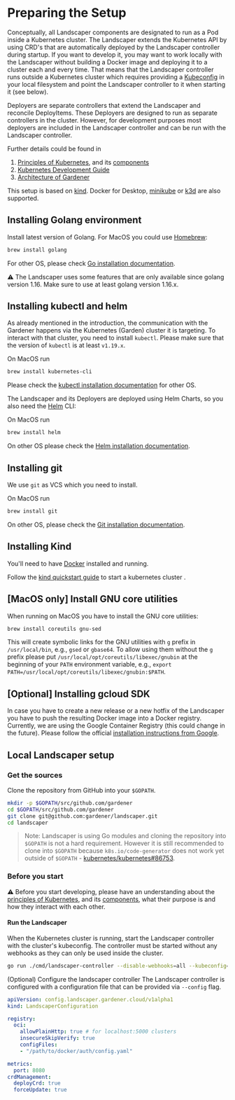 # Preparing the Setup

Conceptually, all Landscaper components are designated to run as a Pod inside a Kubernetes cluster.
The Landscaper extends the Kubernetes API by using CRD's that are automatically deployed by the Landscaper controller during startup.
If you want to develop it, you may want to work locally with the Landscaper without building a Docker image and deploying it to a cluster each and every time.
That means that the Landscaper controller runs outside a Kubernetes cluster which requires providing a [Kubeconfig](https://kubernetes.io/docs/tasks/access-application-cluster/authenticate-across-clusters-kubeconfig/) in your local filesystem and point the Landscaper controller to it when starting it (see below).

Deployers are separate controllers that extend the Landscaper and reconcile DeployItems.
These Deployers are designed to run as separate controllers in the cluster.
However, for development purposes most deployers are included in the Landscaper controller and can be run with the Landscaper controller.

Further details could be found in

1. [Principles of Kubernetes](https://kubernetes.io/docs/concepts/), and its [components](https://kubernetes.io/docs/concepts/overview/components/)
1. [Kubernetes Development Guide](https://github.com/kubernetes/community/tree/master/contributors/devel)
1. [Architecture of Gardener](https://github.com/gardener/documentation/wiki/Architecture)

This setup is based on [kind](https://github.com/kubernetes-sigs/kind). 
Docker for Desktop, [minikube](https://github.com/kubernetes/minikube) or [k3d](https://github.com/rancher/k3d) are also supported.

## Installing Golang environment

Install latest version of Golang. For MacOS you could use [Homebrew](https://brew.sh/):

```bash
brew install golang
```

For other OS, please check [Go installation documentation](https://golang.org/doc/install).

:warning: The Landscaper uses some features that are only available since golang version 1.16. Make sure to use at least golang version 1.16.x.

## Installing kubectl and helm

As already mentioned in the introduction, the communication with the Gardener happens via the Kubernetes (Garden) cluster it is targeting. To interact with that cluster, you need to install `kubectl`. Please make sure that the version of `kubectl` is at least `v1.19.x`.

On MacOS run

```bash
brew install kubernetes-cli
```

Please check the [kubectl installation documentation](https://kubernetes.io/docs/tasks/tools/install-kubectl/) for other OS.

The Landscaper and its Deployers are deployed using Helm Charts, so you also need the [Helm](https://github.com/kubernetes/helm) CLI:

On MacOS run

```bash
brew install helm
```

On other OS please check the [Helm installation documentation](https://helm.sh/docs/intro/install/).

## Installing git

We use `git` as VCS which you need to install.

On MacOS run

```bash
brew install git
```

On other OS, please check the [Git installation documentation](https://git-scm.com/book/en/v2/Getting-Started-Installing-Git).


## Installing Kind

You'll need to have [Docker](https://docs.docker.com/get-docker/) installed and running.

Follow the [kind quickstart guide](https://kind.sigs.k8s.io/docs/user/quick-start/) to start a kubernetes cluster .

## [MacOS only] Install GNU core utilities

When running on MacOS you have to install the GNU core utilities:

```bash
brew install coreutils gnu-sed
```

This will create symbolic links for the GNU utilities with `g` prefix in `/usr/local/bin`, e.g., `gsed` or `gbase64`. To allow using them without the `g` prefix please put `/usr/local/opt/coreutils/libexec/gnubin` at the beginning of your `PATH` environment variable, e.g., `export PATH=/usr/local/opt/coreutils/libexec/gnubin:$PATH`.

## [Optional] Installing gcloud SDK

In case you have to create a new release or a new hotfix of the Landscaper you have to push the resulting Docker image into a Docker registry. Currently, we are using the Google Container Registry (this could change in the future). Please follow the official [installation instructions from Google](https://cloud.google.com/sdk/downloads).

## Local Landscaper setup

### Get the sources

Clone the repository from GitHub into your `$GOPATH`.

```bash
mkdir -p $GOPATH/src/github.com/gardener
cd $GOPATH/src/github.com/gardener
git clone git@github.com:gardener/landscaper.git
cd landscaper
```

> Note: Landscaper is using Go modules and cloning the repository into `$GOPATH` is not a hard requirement. However it is still recommended to clone into `$GOPATH` because `k8s.io/code-generator` does not work yet outside of `$GOPATH` - [kubernetes/kubernetes#86753](https://github.com/kubernetes/kubernetes/issues/86753).

### Before you start

:warning: Before you start developing, please have an understanding about the [principles of Kubernetes](https://kubernetes.io/docs/concepts/), and its [components](https://kubernetes.io/docs/concepts/overview/components/), what their purpose is and how they interact with each other.

#### Run the Landscaper

When the Kubernetes cluster is running, start the Landscaper controller with the cluster's kubeconfig.
The controller must be started without any webhooks as they can only be used inside the cluster.

```bash
go run ./cmd/landscaper-controller --disable-webhooks=all --kubeconfig=$KUBECONFIG
```

(Optional) Configure the landscaper controller
The Landscaper controller is configured with a configuration file that can be provided via `--config` flag.

```yaml
apiVersion: config.landscaper.gardener.cloud/v1alpha1
kind: LandscaperConfiguration

registry:
  oci:
    allowPlainHttp: true # for localhost:5000 clusters
    insecureSkipVerify: true 
    configFiles:
    - "/path/to/docker/auth/config.yaml"

metrics:
  port: 8080
crdManagement:
  deployCrd: true
  forceUpdate: true
```
